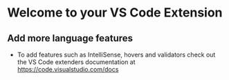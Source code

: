 # Welcome to your VS Code Extension

## Add more language features

* To add features such as IntelliSense, hovers and validators check out the VS Code extenders documentation at <https://code.visualstudio.com/docs>
